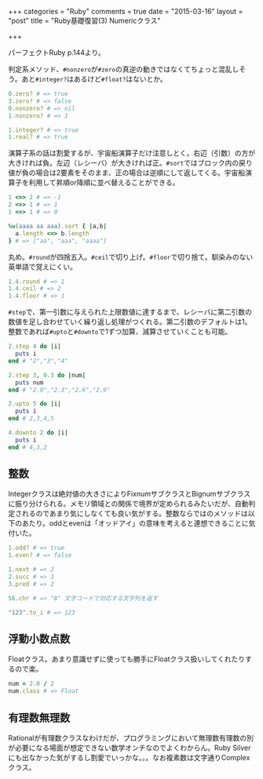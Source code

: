 +++
categories = "Ruby"
comments = true
date = "2015-03-16"
layout = "post"
title = "Ruby基礎復習(3) Numericクラス"

+++

パーフェクトRuby p.144より。

判定系メソッド、`#nonzero`が`#zero`の真逆の動きではなくてちょっと混乱しそう。あと`#integer?`はあるけど`#float?`はないとか。

```ruby
0.zero? # => true
3.zero? # => false
0.nonzero? # => nil
1.nonzero? # => 1

1.integer? # => true
1.real? # => true
```

演算子系の話は割愛するが、宇宙船演算子だけ注意しとく。右辺（引数）の方が大きければ負。左辺（レシーバ）が大きければ正。`#sort`ではブロック内の戻り値が負の場合は2要素をそのまま、正の場合は逆順にして返してくる。宇宙船演算子を利用して昇順or降順に並べ替えることができる。

```ruby
1 <=> 2 # => -1
2 <=> 1 # => 1
1 <=> 1 # => 0

%w(aaaa aa aaa).sort { |a,b|
  a.length <=> b.length
} # => ["aa", "aaa", "aaaa"]
```

丸め。`#round`が四捨五入。`#ceil`で切り上げ。`#floor`で切り捨て。馴染みのない英単語で覚えにくい。

```ruby
1.4.round # => 1
1.4.ceil # => 2
1.4.floor # => 1
```

`#step`で、第一引数に与えられた上限数値に達するまで、レシーバに第二引数の数値を足し合わせていく繰り返し処理がつくれる。第二引数のデフォルトは1。整数であれば`#upto`と`#downto`で1ずつ加算、減算させていくことも可能。

```ruby
2.step 4 do |i|
  puts i
end # "2","3","4"

2.step 3, 0.3 do |num|
  puts num
end # "2.0","2.3","2.6","2.9"

2.upto 5 do |i|
  puts i
end # 2,3,4,5

4.downto 2 do |i|
  puts i
end # 4,3,2
```

## 整数

Integerクラスは絶対値の大きさによりFixnumサブクラスとBignumサブクラスに振り分けられる。メモリ領域との関係で境界が定められるみたいだが、自動判定されるのであまり気にしなくても良い気がする。整数ならではのメソッドは以下のあたり。oddとevenは「オッドアイ」の意味を考えると連想できることに気付いた。

```ruby
1.odd? # => true
1.even? # => false

1.next # => 2
2.succ # => 3
3.pred # => 2

56.chr # => "8" 文字コードで対応する文字列を返す

"123".to_i # => 123
```

## 浮動小数点数

Floatクラス。あまり意識せずに使っても勝手にFloatクラス扱いしてくれたりするので楽。

```ruby
num = 2.0 / 2
num.class # => Float
```

## 有理数無理数

Rationalが有理数クラスなわけだが、プログラミングにおいて無理数有理数の別が必要になる場面が想定できない数学オンチなのでよくわからん。Ruby Silverにも出なかった気がするし割愛でいっかな。。。なお複素数は文字通りComplexクラス。

